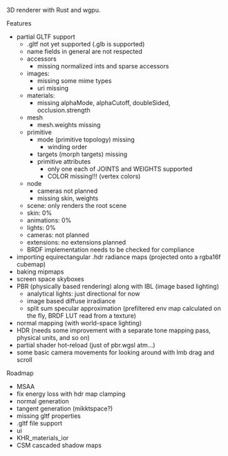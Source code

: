 3D renderer with Rust and wgpu.

Features
- partial GLTF support
    - .gltf not yet supported (.glb is supported)
    - name fields in general are not respected
    - accessors
        - missing normalized ints and sparse accessors
    - images:
        - missing some mime types
        - uri missing
    - materials:
        - missing alphaMode, alphaCutoff, doubleSided, occlusion.strength
    - mesh
        - mesh.weights missing
    - primitive
        - mode (primitive topology) missing
            - winding order
        - targets (morph targets) missing
        - primitive attributes
            - only one each of JOINTS and WEIGHTS supported
            - COLOR missing!!! (vertex colors)
    - node
        - cameras not planned
        - missing skin, weights
    - scene: only renders the root scene
    - skin: 0%
    - animations: 0%
    - lights: 0%
    - cameras: not planned
    - extensions: no extensions planned
    - BRDF implementation needs to be checked for compliance
- importing equirectangular .hdr radiance maps (projected onto a rgba16f cubemap)
- baking mipmaps
- screen space skyboxes
- PBR (physically based rendering) along with IBL (image based lighting)
    - analytical lights: just directional for now
    - image based diffuse irradiance
    - split sum specular approximation (prefiltered env map calculated on the fly, BRDF LUT read from a texture)
- normal mapping (with world-space lighting)
- HDR (needs some improvement with a separate tone mapping pass, physical units, and so on)
- partial shader hot-reload (just of pbr.wgsl atm...)
- some basic camera movements for looking around with lmb drag and scroll

Roadmap
- MSAA
- fix energy loss with hdr map clamping
- normal generation
- tangent generation (mikktspace?)
- missing gltf properties
- .gltf file support
- ui
- KHR_materials_ior
- CSM cascaded shadow maps

